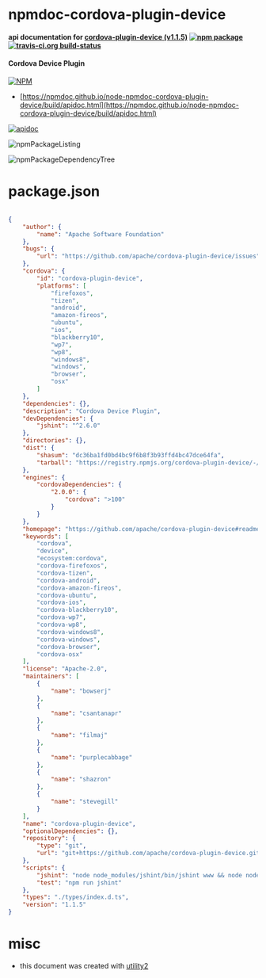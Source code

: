 # npmdoc-cordova-plugin-device

#### api documentation for  [cordova-plugin-device (v1.1.5)](https://github.com/apache/cordova-plugin-device#readme)  [![npm package](https://img.shields.io/npm/v/npmdoc-cordova-plugin-device.svg?style=flat-square)](https://www.npmjs.org/package/npmdoc-cordova-plugin-device) [![travis-ci.org build-status](https://api.travis-ci.org/npmdoc/node-npmdoc-cordova-plugin-device.svg)](https://travis-ci.org/npmdoc/node-npmdoc-cordova-plugin-device)

#### Cordova Device Plugin

[![NPM](https://nodei.co/npm/cordova-plugin-device.png?downloads=true&downloadRank=true&stars=true)](https://www.npmjs.com/package/cordova-plugin-device)

- [https://npmdoc.github.io/node-npmdoc-cordova-plugin-device/build/apidoc.html](https://npmdoc.github.io/node-npmdoc-cordova-plugin-device/build/apidoc.html)

[![apidoc](https://npmdoc.github.io/node-npmdoc-cordova-plugin-device/build/screenCapture.buildCi.browser.%252Ftmp%252Fbuild%252Fapidoc.html.png)](https://npmdoc.github.io/node-npmdoc-cordova-plugin-device/build/apidoc.html)

![npmPackageListing](https://npmdoc.github.io/node-npmdoc-cordova-plugin-device/build/screenCapture.npmPackageListing.svg)

![npmPackageDependencyTree](https://npmdoc.github.io/node-npmdoc-cordova-plugin-device/build/screenCapture.npmPackageDependencyTree.svg)



# package.json

```json

{
    "author": {
        "name": "Apache Software Foundation"
    },
    "bugs": {
        "url": "https://github.com/apache/cordova-plugin-device/issues"
    },
    "cordova": {
        "id": "cordova-plugin-device",
        "platforms": [
            "firefoxos",
            "tizen",
            "android",
            "amazon-fireos",
            "ubuntu",
            "ios",
            "blackberry10",
            "wp7",
            "wp8",
            "windows8",
            "windows",
            "browser",
            "osx"
        ]
    },
    "dependencies": {},
    "description": "Cordova Device Plugin",
    "devDependencies": {
        "jshint": "^2.6.0"
    },
    "directories": {},
    "dist": {
        "shasum": "dc36ba1fd0bd4bc9f6b8f3b93ffd4bc47dce64fa",
        "tarball": "https://registry.npmjs.org/cordova-plugin-device/-/cordova-plugin-device-1.1.5.tgz"
    },
    "engines": {
        "cordovaDependencies": {
            "2.0.0": {
                "cordova": ">100"
            }
        }
    },
    "homepage": "https://github.com/apache/cordova-plugin-device#readme",
    "keywords": [
        "cordova",
        "device",
        "ecosystem:cordova",
        "cordova-firefoxos",
        "cordova-tizen",
        "cordova-android",
        "cordova-amazon-fireos",
        "cordova-ubuntu",
        "cordova-ios",
        "cordova-blackberry10",
        "cordova-wp7",
        "cordova-wp8",
        "cordova-windows8",
        "cordova-windows",
        "cordova-browser",
        "cordova-osx"
    ],
    "license": "Apache-2.0",
    "maintainers": [
        {
            "name": "bowserj"
        },
        {
            "name": "csantanapr"
        },
        {
            "name": "filmaj"
        },
        {
            "name": "purplecabbage"
        },
        {
            "name": "shazron"
        },
        {
            "name": "stevegill"
        }
    ],
    "name": "cordova-plugin-device",
    "optionalDependencies": {},
    "repository": {
        "type": "git",
        "url": "git+https://github.com/apache/cordova-plugin-device.git"
    },
    "scripts": {
        "jshint": "node node_modules/jshint/bin/jshint www && node node_modules/jshint/bin/jshint src && node node_modules/jshint/bin/jshint tests",
        "test": "npm run jshint"
    },
    "types": "./types/index.d.ts",
    "version": "1.1.5"
}
```



# misc
- this document was created with [utility2](https://github.com/kaizhu256/node-utility2)
